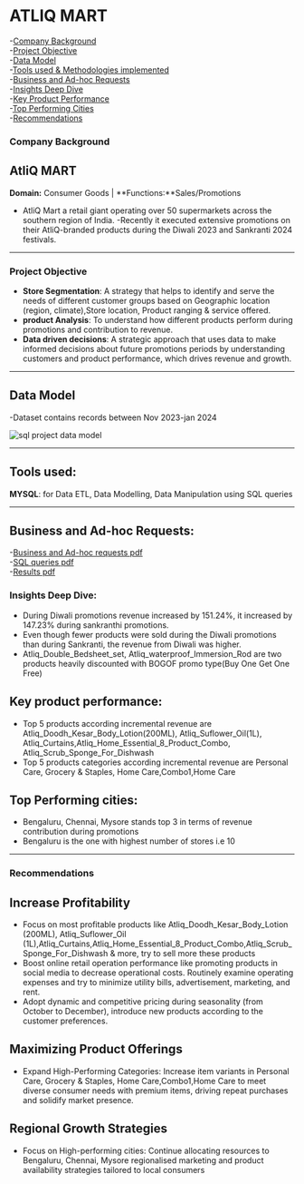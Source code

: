 
# ATLIQ MART

-[Company Background](#company-background)               
-[Project Objective](#project-objective)           
-[Data Model](data-model)                
-[Tools used & Methodologies implemented](#tools-used)              
-[Business and Ad-hoc Requests](#business-and-ad-hoc-requests)         
-[Insights Deep Dive](#insights-deep-dive)               
 -[Key Product Performance](#key-product-performance)               
 -[Top Performing Cities](#top-performing-cities)           
-[Recommendations](#recommendations)                 

### Company Background
  ## AtliQ MART
**Domain:** Consumer Goods | **Functions:**Sales/Promotions

- AtliQ Mart a retail giant operating over 50 supermarkets across the southern region of India. 
-Recently it executed extensive promotions on their AtliQ-branded products during the Diwali 2023 and Sankranti 2024 festivals. 

------

### Project Objective
- **Store Segmentation**: A strategy that helps to identify and serve the needs of different customer groups based on Geographic location (region, climate),Store location, Product ranging & service offered.                              
- **product Analysis**: To understand how different products perform during promotions and contribution to revenue.                                  
- **Data driven decisions**: A strategic approach that uses data to make informed decisions about future promotions periods by understanding customers and product performance, which drives revenue and growth.                 

------------


## Data Model
-Dataset contains records between Nov 2023-jan 2024

![sql project data model](https://github.com/user-attachments/assets/5b3796a1-7af2-48e0-ab29-90327a314d66)


------

## Tools used:
**MYSQL**: for Data ETL, Data Modelling, Data Manipulation using SQL queries 

------

## Business and Ad-hoc Requests:

-[Business and Ad-hoc requests pdf](https://github.com/Sukrutha9/AtliqMart-SQLproject-/blob/main/Business%20and%20Ad-hoc%20requests/BUSINESS%20REQUESTS.docx)             
-[SQL queries pdf](https://github.com/Sukrutha9/AtliqMart-SQLproject-/blob/main/SQL%20queries%20and%20Results/SQL%20queries.sql)             
-[Results pdf](https://github.com/Sukrutha9/AtliqMart-SQLproject-/blob/main/SQL%20queries%20and%20Results/Sql%20queries%20and%20results.pdf)              



### Insights Deep Dive:

- During Diwali promotions revenue increased by 151.24%, it increased by 147.23% during sankranthi promotions.
- Even though fewer products were sold during the Diwali promotions than during Sankranti, the revenue from Diwali was higher. 
- Atliq_Double_Bedsheet_set, Atliq_waterproof_Immersion_Rod are two products heavily discounted with BOGOF promo type(Buy One Get One Free)

 ## Key product performance:

- Top 5 products according incremental revenue are Atliq_Doodh_Kesar_Body_Lotion(200ML), Atliq_Suflower_Oil(1L), Atliq_Curtains,Atliq_Home_Essential_8_Product_Combo, Atliq_Scrub_Sponge_For_Dishwash  
- Top 5 products categories according incremental revenue are Personal Care, Grocery & Staples, Home Care,Combo1,Home Care

 ## Top Performing cities:

  - Bengaluru, Chennai, Mysore  stands top 3  in terms of revenue contribution during promotions
  - Bengaluru is the one with highest number of stores i.e 10

---------

### Recommendations

 
 ## Increase Profitability
   - Focus on most profitable products like Atliq_Doodh_Kesar_Body_Lotion (200ML), Atliq_Suflower_Oil (1L),Atliq_Curtains,Atliq_Home_Essential_8_Product_Combo,Atliq_Scrub_Sponge_For_Dishwash  & more, try to sell more these products
   - Boost online retail operation performance like promoting products in social media to decrease operational costs. Routinely examine operating expenses and try to minimize utility bills, advertisement, marketing, and rent. 
   - Adopt dynamic and competitive pricing during seasonality (from October to December), introduce new products according to the customer preferences.

   
 ## Maximizing Product Offerings

   - Expand High-Performing Categories: Increase item variants in Personal Care, Grocery & Staples, Home Care,Combo1,Home Care to meet diverse consumer needs with premium items, driving repeat purchases and solidify market presence.


    
 ## Regional Growth Strategies

   - Focus on High-performing cities: Continue  allocating resources to Bengaluru, Chennai, Mysore  regionalised marketing and product availability strategies tailored to local consumers

